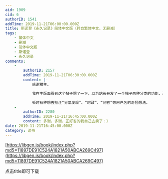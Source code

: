 ```yaml
---
aid: 1909
cid: 6
authorID: 1541
addTime: 2019-11-21T06:00:00.000Z
title: 斯诺登《永久记录》简体中文版（转自繁体中文，无删减）
tags:
    - 繁体中文
    - 删减
    - 简体中文版
    - 斯诺登
    - 永久记录
comments:
    -
        authorID: 2157
        addTime: 2019-11-21T06:30:00.000Z
        content: |-
            感谢楼主。

            我在主版面看到这个帖子愣了一下，以为站长开发了一个帖子两种分类的功能，还在奇怪，斯诺登为什么会分类到音乐。

            顿时有种想去抢注“分享发现”、“时政”、“问答”等用户名的奇怪想法。
    -
        authorID: 2280
        addTime: 2019-11-21T16:45:00.000Z
        content: 多谢，多谢，正好省的我自己去卖了：）
date: 2019-11-21T16:45:00.000Z
category: 读书
---
```


[https://libgen.is/book/index.php?md5=11897DE91C524A1821A50ABCA269C497](https://libgen.is/book/index.php?md5=11897DE91C524A1821A50ABCA269C497)

点击title即可下载
